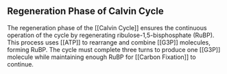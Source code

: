 ## Regeneration Phase of Calvin Cycle  
The regeneration phase of the [[Calvin Cycle]] ensures the continuous operation of the cycle by regenerating ribulose-1,5-bisphosphate (RuBP). This process uses [[ATP]] to rearrange and combine [[G3P]] molecules, forming RuBP. The cycle must complete three turns to produce one [[G3P]] molecule while maintaining enough RuBP for [[Carbon Fixation]] to continue.